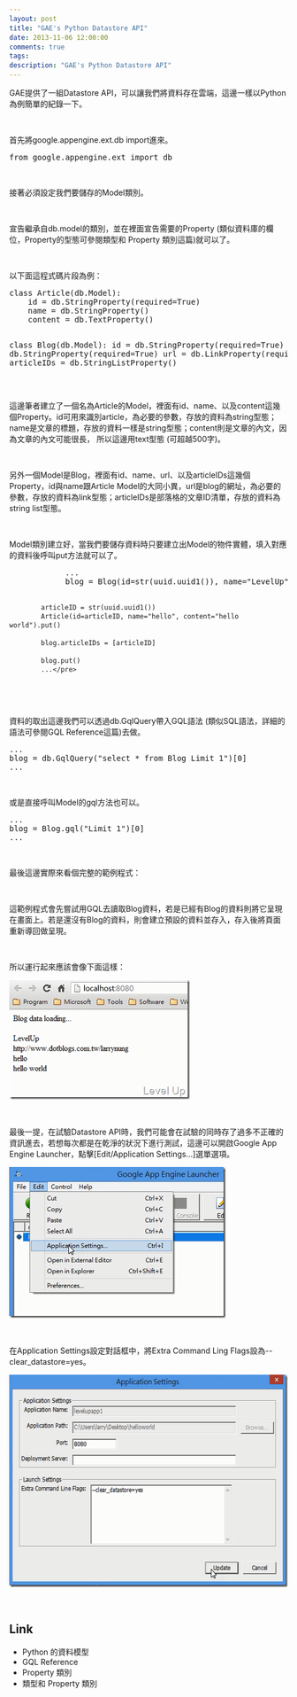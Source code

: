 ```yaml
---
layout: post
title: "GAE's Python Datastore API"
date: 2013-11-06 12:00:00
comments: true
tags: 
description: "GAE's Python Datastore API"
---
```

<p>
	GAE提供了一組Datastore API，可以讓我們將資料存在雲端，這邊一樣以Python為例簡單的紀錄一下。</p>
<p>
	 </p>
<p>
	首先將google.appengine.ext.db import進來。</p>
<div class="wlWriterSmartContent" id="scid:812469c5-0cb0-4c63-8c15-c81123a09de7:1d19eb69-d179-4c31-bdcd-c5acf78c7e2f" style="float: none; padding-bottom: 0px; padding-top: 0px; padding-left: 0px; margin: 0px; display: inline; padding-right: 0px">
	<pre class="py" name="code">
from google.appengine.ext import db</pre>
</div>
<p>
	 </p>
<p>
	接著必須設定我們要儲存的Model類別。</p>
<p>
	 </p>
<p>
	宣告繼承自db.model的類別，並在裡面宣告需要的Property (類似資料庫的欄位，Property的型態可參閱類型和 Property 類別這篇)就可以了。</p>
<p>
	 </p>
<p>
	以下面這程式碼片段為例：</p>
<div class="wlWriterSmartContent" id="scid:812469c5-0cb0-4c63-8c15-c81123a09de7:128cd68a-d968-40b2-aff8-24786da0d16e" style="float: none; padding-bottom: 0px; padding-top: 0px; padding-left: 0px; margin: 0px; display: inline; padding-right: 0px">
	<pre class="py" name="code">
class Article(db.Model):
    id = db.StringProperty(required=True)
    name = db.StringProperty()
    content = db.TextProperty()

class Blog(db.Model):
    id = db.StringProperty(required=True)
    name = db.StringProperty(required=True)
    url = db.LinkProperty(required=True)
    articleIDs = db.StringListProperty()</pre>
</div>
<p>
	 </p>
<p>
	這邊筆者建立了一個名為Article的Model，裡面有id、name、以及content這幾個Property。id可用來識別article，為必要的參數，存放的資料為string型態；name是文章的標題，存放的資料一樣是string型態；content則是文章的內文，因為文章的內文可能很長， 所以這邊用text型態 (可超越500字)。</p>
<p>
	 </p>
<p>
	另外一個Model是Blog，裡面有id、name、url、以及articleIDs這幾個Property，id與name跟Article Model的大同小異，url是blog的網址，為必要的參數，存放的資料為link型態；articleIDs是部落格的文章ID清單，存放的資料為string list型態。</p>
<p>
	 </p>
<p>
	Model類別建立好，當我們要儲存資料時只要建立出Model的物件實體，填入對應的資料後呼叫put方法就可以了。</p>
<div class="wlWriterSmartContent" id="scid:812469c5-0cb0-4c63-8c15-c81123a09de7:2ab39a61-d7e8-40bb-8186-7d421758c801" style="float: none; padding-bottom: 0px; padding-top: 0px; padding-left: 0px; margin: 0px; display: inline; padding-right: 0px">
	<pre class="py" name="code">
            ...
            blog = Blog(id=str(uuid.uuid1()), name="LevelUp", url="http://www.dotblogs.com.tw/larrynung")

            articleID = str(uuid.uuid1())
            Article(id=articleID, name="hello", content="hello world").put()

            blog.articleIDs = [articleID]

            blog.put()
            ...</pre>
</div>
<p>
	 </p>
<p>
	資料的取出這邊我們可以透過db.GqlQuery帶入GQL語法 (類似SQL語法，詳細的語法可參閱GQL Reference這篇)去做。</p>
<div class="wlWriterSmartContent" id="scid:812469c5-0cb0-4c63-8c15-c81123a09de7:9bac86ae-b4b3-48a1-80af-7adf5331ecc8" style="float: none; padding-bottom: 0px; padding-top: 0px; padding-left: 0px; margin: 0px; display: inline; padding-right: 0px">
	<pre class="py" name="code">
...
blog = db.GqlQuery("select * from Blog Limit 1")[0]
...</pre>
</div>
<p>
	 </p>
<p>
	或是直接呼叫Model的gql方法也可以。</p>
<div class="wlWriterSmartContent" id="scid:812469c5-0cb0-4c63-8c15-c81123a09de7:bbf43ba5-5230-4513-bf05-178dc9b54610" style="float: none; padding-bottom: 0px; padding-top: 0px; padding-left: 0px; margin: 0px; display: inline; padding-right: 0px">
	<pre class="py" name="code">
...
blog = Blog.gql("Limit 1")[0]
...</pre>
</div>
<p>
	 </p>
<p>
	最後這邊實際來看個完整的範例程式：</p>
<p><script src="\images\posts\bdf6439e-3b43-4f0b-8476-d95661c3207a\6131131.js"></script>
	 </p>
<p>
	這範例程式會先嘗試用GQL去讀取Blog資料，若是已經有Blog的資料則將它呈現在畫面上。若是還沒有Blog的資料，則會建立預設的資料並存入，存入後將頁面重新導回做呈現。</p>
<p>
	 </p>
<p>
	所以運行起來應該會像下面這樣：</p>
<p>
	<img alt="image" border="0" height="216" src="\images\posts\bdf6439e-3b43-4f0b-8476-d95661c3207a\image_thumb_3.png" style="border-top: 0px; border-right: 0px; border-bottom: 0px; border-left: 0px" width="327" /></p>
<p>
	 </p>
<p>
	最後一提，在試驗Datastore API時，我們可能會在試驗的同時存了過多不正確的資訊進去，若想每次都是在乾淨的狀況下進行測試，這邊可以開啟Google App Engine Launcher，點擊[Edit/Application Settings...]選單選項。</p>
<p>
	<img alt="image" border="0" height="273" src="\images\posts\bdf6439e-3b43-4f0b-8476-d95661c3207a\image_thumb.png" style="border-top: 0px; border-right: 0px; border-bottom: 0px; border-left: 0px" width="392" /></p>
<p>
	 </p>
<p>
	在Application Settings設定對話框中，將Extra Command Ling Flags設為--clear_datastore=yes。</p>
<p>
	<img alt="image" border="0" height="384" src="\images\posts\bdf6439e-3b43-4f0b-8476-d95661c3207a\image_thumb_2.png" style="border-top: 0px; border-right: 0px; border-bottom: 0px; border-left: 0px" width="566" /></p>
<p>
	 </p>
<h2>
	Link</h2>
<ul>
	<li>
		Python 的資料模型</li>
	<li>
		GQL Reference</li>
	<li>
		Property 類別</li>
	<li>
		類型和 Property 類別</li>
</ul>
